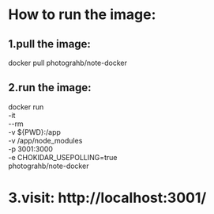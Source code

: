 # How to run the image:
## 1.pull the image: 
docker pull photograhb/note-docker
## 2.run the image:
docker run \
    -it \
    --rm \
    -v ${PWD}:/app \
    -v /app/node_modules \
    -p 3001:3000 \
    -e CHOKIDAR_USEPOLLING=true \
    photograhb/note-docker
# 3.visit: http://localhost:3001/
